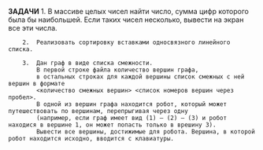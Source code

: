 **ЗАДАЧИ**
        1.  В массиве целых чисел найти число, сумма цифр которого была бы наибольшей.
            Если таких чисел несколько, вывести на экран все эти числа.

        2.  Реализовать сортировку вставками односвязного линейного списка.

        3.  Дан граф в виде списка смежности.
            В первой строке файла количество вершин графа,
            в остальных строках для каждой вершины список смежных с ней вершин в формате
            <количество смежных вершин> <список номеров вершин через пробел>.
            В одной из вершин графа находится робот, который может путешествовать по вершинам, перепрыгивая через одну
            (например, если граф имеет вид (1) — (2) — (3) и робот находися в вершине 1, он может попасть только в врешину 3).
            Вывести все вершины, достижимые для робота. Вершина, в которой робот находится исходно, вводится с клавиатуры.
